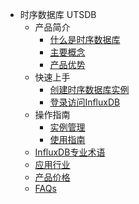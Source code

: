 * 时序数据库 UTSDB
   * 产品简介
     * [什么是时序数据库](database/utsdb/product/concepts)
     * [主要概念](database/utsdb/product/Terminology)
     * [产品优势](database/utsdb/product/superiority)
   * 快速上手
     * [创建时序数据库实例](database/utsdb/quick/create)
     * [登录访问InfluxDB](database/utsdb/quick/login)
   * 操作指南
     * [实例管理](database/utsdb/guide/instance)
     * [使用指南](database/utsdb/guide/use)
   * [InfluxDB专业术语](database/utsdb/influxdb)
   * [应用行业](database/utsdb/application)
   * [产品价格](database/utsdb/price)
   * [FAQs](database/utsdb/faqs)



